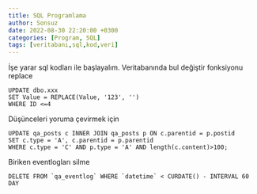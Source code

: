 ```yaml
---
title: SQL Programlama
author: Sonsuz
date: 2022-08-30 22:20:00 +0300
categories: [Program, SQL]
tags: [veritabanı,sql,kod,veri]
---
```


İşe yarar sql kodları ile başlayalım. Veritabanında bul değiştir fonksiyonu replace

```
UPDATE dbo.xxx
SET Value = REPLACE(Value, '123', '')
WHERE ID <=4
```

Düşünceleri yoruma çevirmek için
```
UPDATE qa_posts c INNER JOIN qa_posts p ON c.parentid = p.postid 
SET c.type = 'A', c.parentid = p.parentid 
WHERE c.type = 'C' AND p.type = 'A' AND length(c.content)>100;
```
Biriken eventlogları silme
```
DELETE FROM `qa_eventlog` WHERE `datetime` < CURDATE() - INTERVAL 60 DAY
```
